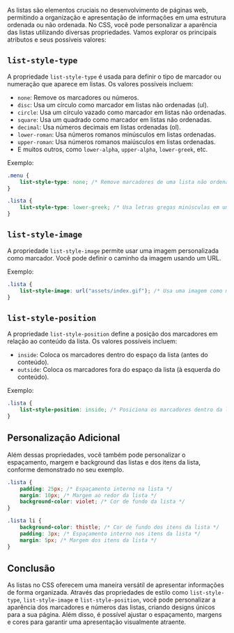 As listas são elementos cruciais no desenvolvimento de páginas web, permitindo a organização e apresentação de informações em uma estrutura ordenada ou não ordenada. No CSS, você pode personalizar a aparência das listas utilizando diversas propriedades. Vamos explorar os principais atributos e seus possíveis valores:

## `list-style-type`

A propriedade `list-style-type` é usada para definir o tipo de marcador ou numeração que aparece em listas. Os valores possíveis incluem:

- `none`: Remove os marcadores ou números.
- `disc`: Usa um círculo como marcador em listas não ordenadas (ul).
- `circle`: Usa um círculo vazado como marcador em listas não ordenadas.
- `square`: Usa um quadrado como marcador em listas não ordenadas.
- `decimal`: Usa números decimais em listas ordenadas (ol).
- `lower-roman`: Usa números romanos minúsculos em listas ordenadas.
- `upper-roman`: Usa números romanos maiúsculos em listas ordenadas.
- E muitos outros, como `lower-alpha`, `upper-alpha`, `lower-greek`, etc.

Exemplo:
```css
.menu {
    list-style-type: none; /* Remove marcadores de uma lista não ordenada */
}

.lista {
    list-style-type: lower-greek; /* Usa letras gregas minúsculas em uma lista */
}
```

## `list-style-image`

A propriedade `list-style-image` permite usar uma imagem personalizada como marcador. Você pode definir o caminho da imagem usando um URL.

Exemplo:
```css
.lista {
    list-style-image: url("assets/index.gif"); /* Usa uma imagem como marcador */
}
```

## `list-style-position`

A propriedade `list-style-position` define a posição dos marcadores em relação ao conteúdo da lista. Os valores possíveis incluem:

- `inside`: Coloca os marcadores dentro do espaço da lista (antes do conteúdo).
- `outside`: Coloca os marcadores fora do espaço da lista (à esquerda do conteúdo).

Exemplo:
```css
.lista {
    list-style-position: inside; /* Posiciona os marcadores dentro da lista */
}
```

## Personalização Adicional

Além dessas propriedades, você também pode personalizar o espaçamento, margem e background das listas e dos itens da lista, conforme demonstrado no seu exemplo.

```css
.lista {
    padding: 25px; /* Espaçamento interno na lista */
    margin: 10px; /* Margem ao redor da lista */
    background-color: violet; /* Cor de fundo da lista */
}

.lista li {
    background-color: thistle; /* Cor de fundo dos itens da lista */
    padding: 3px; /* Espaçamento interno nos itens da lista */
    margin: 5px; /* Margem dos itens da lista */
}
```

## Conclusão

As listas no CSS oferecem uma maneira versátil de apresentar informações de forma organizada. Através das propriedades de estilo como `list-style-type`, `list-style-image` e `list-style-position`, você pode personalizar a aparência dos marcadores e números das listas, criando designs únicos para a sua página. Além disso, é possível ajustar o espaçamento, margens e cores para garantir uma apresentação visualmente atraente.